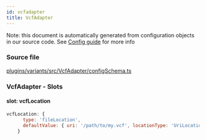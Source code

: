 ```yaml
---
id: vcfadapter
title: VcfAdapter
---
```


Note: this document is automatically generated from configuration objects in our
source code. See [Config guide](/docs/config_guide) for more info

### Source file

[plugins/variants/src/VcfAdapter/configSchema.ts](https://github.com/GMOD/jbrowse-components/blob/main/plugins/variants/src/VcfAdapter/configSchema.ts)

### VcfAdapter - Slots

#### slot: vcfLocation

```js
vcfLocation: {
      type: 'fileLocation',
      defaultValue: { uri: '/path/to/my.vcf', locationType: 'UriLocation' },
    }
```
